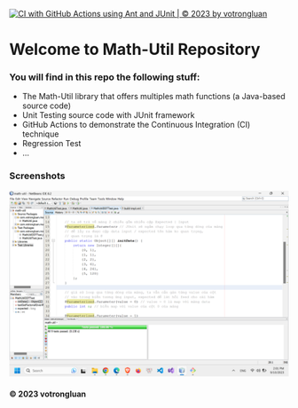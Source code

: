 [![CI with GitHub Actions using Ant and JUnit | © 2023 by votrongluan](https://github.com/votrongluan/math-util/actions/workflows/ci-junit.yml/badge.svg)](https://github.com/votrongluan/math-util/actions/workflows/ci-junit.yml)

# Welcome to Math-Util Repository
### You will find in this repo the following stuff:
* The Math-Util library that offers multiples math functions (a Java-based source code)
* Unit Testing source code with JUnit framework
* GitHub Actions to demonstrate the Continuous Integration (CI) technique
* Regression Test
* ...

### Screenshots
![DDT & TDD with JUnit](https://github.com/votrongluan/math-util/blob/main/images/ddt-with-junit.png)

#### © 2023 votrongluan